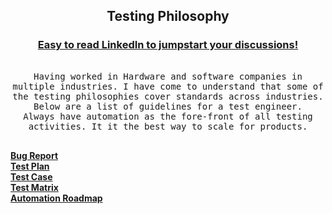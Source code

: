 <h2 align="center">
  Testing Philosophy
</h2>

<!-- Intro  -->
<h3 align="center">
         <b><a target="_blank" href="https://www.linkedin.com/in/shrirachana/">Easy to read LinkedIn to jumpstart your discussions!</a></b>
</h3>
<p align="center"> 
  <samp>
     <br>
     Having worked in Hardware and software companies in multiple industries. I have come to understand that some of the testing philosophies cover standards across industries. Below are a list of guidelines for a test engineer.
     <br>
     Always have automation as the fore-front of all testing activities. It it the best way to scale for products.
    <br>
    <br>
  </samp>
</p>

<p>
   <a href="https://www.linkedin.com/posts/shrirachana_qa-quality-activity-7083931796488273920-QAAs?utm_source=share&utm_medium=member_desktop" target="blank"><strong>Bug Report</strong></a>

</br>
  <a href="https://www.linkedin.com/posts/shrirachana_qa-quality-activity-7108281283826352129-79-1?utm_source=share&utm_medium=member_desktop" target="blank"><strong>Test Plan</strong></a>  
</br>
   <a href="place-holder" target="blank"><strong>Test Case</strong></a></br>
   <a href="place-holder" target="blank"><strong>Test Matrix</strong></a></br>
   <a href="place-holder" target="blank"><strong>Automation Roadmap</strong></a></br>



</p>

